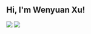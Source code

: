 <h2> Hi, I'm Wenyuan Xu!</h2>
<p>
  <img src="https://github-readme-stats.mrdulin.vercel.app/api?username=Anemone95&show_icons=true&hide_border=true&hide=prs&theme=buefy">
  <img src="https://github-readme-stats.vercel.app/api/top-langs/?username=Anemone95&layout=compact&hide_border=true&theme=buefy&show_icons=true">
</p>

<!-- ****
 ## Anemone's Link
- ⭐️ Blog： https://anemone.top/
- ⭐️ Wiki： http://wiki.anemone.top/
- ⭐️ Mail： anemone95#qq.com
-  -->
